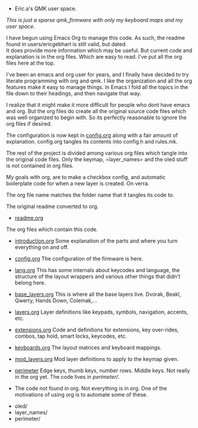 * Eric.a's QMK user space.

*This is just a sparse qmk_firmware with only my keyboard maps and my user space.*


I have begun using Emacs Org to manage this code.
As such, the readme found in users/ericgebhart is still valid, but dated.  
It does provide more
information which may be useful.
But current code and explanation is in the org files. Which are easy to read.
I've put all the org files here at the top.

I've been an emacs and org user for years, and I finally have decided
to try literate programming with org and qmk. I like the organization
and all the org features make it easy to manage things. In Emacs I  fold
all the topics in the file down to their headings, and then navigate that way.

I realize that it might make it more difficult for people who dont have
emacs and org. But the org files do create all the original source code
files which was well organized to begin with. So its perfectly reasonable
to ignore the org files if desired.

The configuration is now kept in [config.org]("file://users/ericgebhart/config.org") along with a fair amount
of explanation. config.org tangles its contents into config.h and
rules.mk. 

The rest of the project is divided among various org files which tangle
into the original code files.  Only the keymap, =layer_names= and the oled
stuff is not contained in org files.

My goals with org, are to make a checkbox config, and automatic boilerplate
code for when a new layer is created. On verra.

The org file name matches the folder name that it tangles its code to.

The original readme converted to org.
  - [readme.org]("file:users/ericgebhart/readme.org")

The org files which contain this code.

  - [introduction.org]("file://users/ericgebhart/introduction.org")
   Some explanation of the parts and where you turn everything on and off.

  - [config.org]("file://users/ericgebhart/config.org")
   The configuration of the firmware is here.

  - [lang.org]("file://users/ericgebhart/lang.org")
This has some internals about keycodes and language, 
the structure of the layout wrappers and various other things that didn't belong here.

  - [base_layers.org]("file://users/ericgebhart/base_layers.org")
This is where all the base layers live.  Dvorak, Beakl, Qwerty, Hands Down, Colemak,...

  - [layers.org]("file://users/ericgebhart/layers.org")
Layer definitions like keypads, symbols, navigation, accents, etc.

  - [extensions.org]("file://users/ericgebhart/extensions.org")
Code and definitions for extensions, key over-rides, combos, tap hold, smart locks, keycodes, etc.

  - [keyboards.org]("file://users/ericgebhart/keyboards.org") 
  The layout matrices and keyboard mappings.

  - [mod_layers.org]("file://users/ericgebhart/mod_layers.org")
Mod layer definitions to apply to the keymap given.

  -  [perimeter]("file://users/ericgebhart/perimeter.org")
Edge keys, thumb keys, number rows. Middle keys.  Not really in the org yet.
The code lives in *perimeter/*.

 * The code not found in org.
Not everything is in org. One of the motivations of using org is to automate some of these.
  - oled/
  - layer_names/
  - perimeter/
